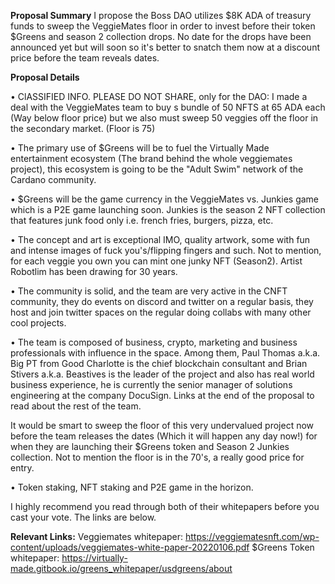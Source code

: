 **Proposal Summary**
I propose the Boss DAO utilizes $8K ADA of treasury funds to sweep the VeggieMates floor in order to invest before their token $Greens and season 2 collection drops. No date for the drops have been announced yet but will soon so it's better to snatch them now at a discount price before the team reveals dates.

**Proposal Details**

• ClASSIFIED INFO. PLEASE DO NOT SHARE, only for the DAO: 
I made a deal with the VeggieMates team to buy s bundle of 50 NFTS at 65 ADA each (Way below floor price) but we also must sweep 50 veggies off the floor in the secondary market. (Floor is 75)

• The primary use of $Greens will be to fuel the Virtually Made entertainment ecosystem (The brand behind the whole veggiemates project), this ecosystem is going to be the "Adult Swim" network of the Cardano community. 

• $Greens will be the game currency in the VeggieMates vs. Junkies game which is a P2E game launching soon.
Junkies is the season 2 NFT collection that features junk food only i.e. french fries, burgers, pizza, etc.

• The concept and art is exceptional IMO, quality artwork, some with fun and intense images of fuck you's/flipping fingers and such. Not to mention, for each veggie you own you can mint one junky NFT (Season2). Artist Robotlim has been drawing for 30 years.

• The community is solid, and the team are very active in the CNFT community, they do events on discord and twitter on a regular basis, they host and join twitter spaces on the regular doing collabs with many other cool projects.

• The team is composed of business, crypto, marketing and business professionals with influence in the space. Among them, Paul Thomas a.k.a. Big PT from Good Charlotte is the chief blockchain consultant and Brian Stivers a.k.a. Beastives is the leader of the project and also has real world business experience, he is currently the senior manager of solutions engineering at the company DocuSign. Links at the end of the proposal to read about the rest of the team.

It would be smart to sweep the floor of this very undervalued project now before the team releases the dates (Which it will happen any day now!) for when they are launching their $Greens token and Season 2 Junkies collection. Not to mention the floor is in the 70's, a really good price for entry.

• Token staking, NFT staking and P2E game in the horizon. 

I highly recommend you read through both of their whitepapers before you cast your vote. The links are below.

**Relevant Links:**
Veggiemates whitepaper: https://veggiematesnft.com/wp-content/uploads/veggiemates-white-paper-20220106.pdf
$Greens Token whitepaper: https://virtually-made.gitbook.io/greens_whitepaper/usdgreens/about
